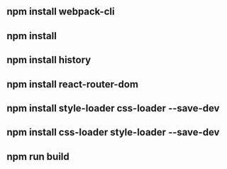 ## npm install webpack-cli

## npm install

## npm install history

## npm install react-router-dom

## npm install style-loader css-loader --save-dev
 
## npm install css-loader style-loader --save-dev

## npm run build
